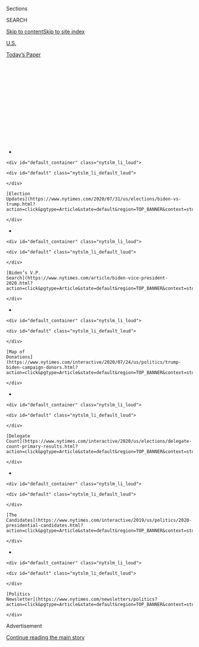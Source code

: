 <div id="app">

<div>

<div>

<div>

<div class="NYTAppHideMasthead css-1q2w90k e1suatyy0">

<div class="section css-ui9rw0 e1suatyy2">

<div class="css-eph4ug er09x8g0">

<div class="css-6n7j50">

</div>

<span class="css-1dv1kvn">Sections</span>

<div class="css-10488qs">

<span class="css-1dv1kvn">SEARCH</span>

</div>

[Skip to content](#site-content)[Skip to site
index](#site-index)

</div>

<div id="masthead-section-label" class="css-1wr3we4 eaxe0e00">

[U.S.](https://www.nytimes.com/section/us)

</div>

<div class="css-10698na e1huz5gh0">

</div>

</div>

<div id="masthead-bar-one" class="section hasLinks css-15hmgas e1csuq9d3">

<div class="css-uqyvli e1csuq9d0">

</div>

<div class="css-1uqjmks e1csuq9d1">

</div>

<div class="css-9e9ivx">

[](https://myaccount.nytimes.com/auth/login?response_type=cookie&client_id=vi)

</div>

<div class="css-1bvtpon e1csuq9d2">

[Today’s
Paper](https://www.nytimes.com/section/todayspaper)

</div>

</div>

</div>

</div>

<div data-aria-hidden="false">

<div id="site-content" data-role="main">

<div>

<div class="css-1aor85t" style="opacity:0.000000001;z-index:-1;visibility:hidden">

<div class="css-1hqnpie">

<div class="css-epjblv">

<span class="css-17xtcya">[U.S.](/section/us)</span><span class="css-x15j1o">|</span><span class="css-fwqvlz">Supreme
Court Lets Trump Keep Building His Border
Wall</span>

</div>

<div class="css-k008qs">

<div class="css-1iwv8en">

<span class="css-18z7m18"></span>

<div>

</div>

</div>

<span class="css-1n6z4y">https://nyti.ms/3gljU4v</span>

<div class="css-1705lsu">

<div class="css-4xjgmj">

<div class="css-4skfbu" data-role="toolbar" data-aria-label="Social Media Share buttons, Save button, and Comments Panel with current comment count" data-testid="share-tools">

  - 
  - 
  - 
  - 
    
    <div class="css-6n7j50">
    
    </div>

  - 

</div>

</div>

</div>

</div>

</div>

</div>

<div id="NYT_TOP_BANNER_REGION" class="css-13pd83m">

<div>

<div id="styln-elections-notifications-menu" class="section interactive-content interactive-size-medium css-1edisqu">

<div class="css-17ih8de interactive-body">

<div class="nytslm_innerContainer" data-aria-live="polite">

<div class="nytslm_title">

</div>

  - 
    
    <div id="default_container" class="nytslm_li_loud">
    
    <div id="default" class="nytslm_li_default_loud">
    
    </div>
    
    [Election
    Updates](https://www.nytimes.com/2020/07/31/us/elections/biden-vs-trump.html?action=click&pgtype=Article&state=default&region=TOP_BANNER&context=storylines_menu)
    
    </div>

  - 
    
    <div id="default_container" class="nytslm_li_loud">
    
    <div id="default" class="nytslm_li_default_loud">
    
    </div>
    
    [Biden’s V.P.
    Search](https://www.nytimes.com/article/biden-vice-president-2020.html?action=click&pgtype=Article&state=default&region=TOP_BANNER&context=storylines_menu)
    
    </div>

  - 
    
    <div id="default_container" class="nytslm_li_loud">
    
    <div id="default" class="nytslm_li_default_loud">
    
    </div>
    
    [Map of
    Donations](https://www.nytimes.com/interactive/2020/07/24/us/politics/trump-biden-campaign-donors.html?action=click&pgtype=Article&state=default&region=TOP_BANNER&context=storylines_menu)
    
    </div>

  - 
    
    <div id="default_container" class="nytslm_li_loud">
    
    <div id="default" class="nytslm_li_default_loud">
    
    </div>
    
    [Delegate
    Count](https://www.nytimes.com/interactive/2020/us/elections/delegate-count-primary-results.html?action=click&pgtype=Article&state=default&region=TOP_BANNER&context=storylines_menu)
    
    </div>

  - 
    
    <div id="default_container" class="nytslm_li_loud">
    
    <div id="default" class="nytslm_li_default_loud">
    
    </div>
    
    [The
    Candidates](https://www.nytimes.com/interactive/2019/us/politics/2020-presidential-candidates.html?action=click&pgtype=Article&state=default&region=TOP_BANNER&context=storylines_menu)
    
    </div>

  - 
    
    <div id="default_container" class="nytslm_li_loud">
    
    <div id="default" class="nytslm_li_default_loud">
    
    </div>
    
    [Politics
    Newsletter](https://www.nytimes.com/newsletters/politics?action=click&pgtype=Article&state=default&region=TOP_BANNER&context=storylines_menu)
    
    </div>

</div>

</div>

</div>

</div>

</div>

<div id="top-wrapper" class="css-1sy8kpn">

<div id="top-slug" class="css-l9onyx">

Advertisement

</div>

[Continue reading the main
story](#after-top)

<div class="ad top-wrapper" style="text-align:center;height:100%;display:block;min-height:250px">

<div id="top" class="place-ad" data-position="top" data-size-key="top">

</div>

</div>

<div id="after-top">

</div>

</div>

<div>

<div id="sponsor-wrapper" class="css-1hyfx7x">

<div id="sponsor-slug" class="css-19vbshk">

Supported by

</div>

[Continue reading the main
story](#after-sponsor)

<div id="sponsor" class="ad sponsor-wrapper" style="text-align:center;height:100%;display:block">

</div>

<div id="after-sponsor">

</div>

</div>

<div class="css-186x18t">

</div>

<div class="css-1vkm6nb ehdk2mb0">

# Supreme Court Lets Trump Keep Building His Border Wall

</div>

The court refused to lift a year-old stay notwithstanding an appeals
court ruling that the construction was unlawful.

<div class="css-79elbk" data-testid="photoviewer-wrapper">

<div class="css-z3e15g" data-testid="photoviewer-wrapper-hidden">

</div>

<div class="css-1a48zt4 ehw59r15" data-testid="photoviewer-children">

![<span class="css-16f3y1r e13ogyst0" data-aria-hidden="true">Organ Pipe
Cactus National Monument in Arizona, where part of President Trump’s
border wall is being
built.</span><span class="css-cnj6d5 e1z0qqy90" itemprop="copyrightHolder"><span class="css-1ly73wi e1tej78p0">Credit...</span><span><span>Adriana
Zehbrauskas for The New York
Times</span></span></span>](https://static01.nyt.com/images/2020/07/31/us/politics/31dc-scotus/merlin_169246947_dae8850a-dea7-4044-9afb-212e6287d838-articleLarge.jpg?quality=75&auto=webp&disable=upscale)

</div>

</div>

<div class="css-18e8msd">

<div class="css-vp77d3 epjyd6m0">

<div class="css-hus3qt ey68jwv0" data-aria-hidden="true">

[![Adam
Liptak](https://static01.nyt.com/images/2018/07/13/multimedia/author-adam-liptak/author-adam-liptak-thumbLarge-v3.png
"Adam Liptak")](https://www.nytimes.com/by/adam-liptak)

</div>

<div class="css-1baulvz">

By [<span class="css-1baulvz last-byline" itemprop="name">Adam
Liptak</span>](https://www.nytimes.com/by/adam-liptak)

</div>

</div>

  - July 31,
    2020

  - 
    
    <div class="css-4xjgmj">
    
    <div class="css-d8bdto" data-role="toolbar" data-aria-label="Social Media Share buttons, Save button, and Comments Panel with current comment count" data-testid="share-tools">
    
      - 
      - 
      - 
      - 
        
        <div class="css-6n7j50">
        
        </div>
    
      - 
    
    </div>
    
    </div>

</div>

</div>

<div class="section meteredContent css-1r7ky0e" name="articleBody" itemprop="articleBody">

<div class="css-1fanzo5 StoryBodyCompanionColumn">

<div class="css-53u6y8">

WASHINGTON — The Supreme Court on Friday [rejected a
request](https://www.supremecourt.gov/opinions/19pdf/19a60_bqm1.pdf)
from environmental groups to stop construction of President Trump’s
border wall while the administration seeks review of an appeals court
loss.

The vote was 5 to 4, with the court’s more conservative members in the
majority. Its brief order was unsigned and gave no reasons, which is
typical when the court acts on emergency applications.

In dissent, Justice Stephen G. Breyer wrote that he feared that the
court’s action effectively decided the case before the justices even
considered whether to hear the administration’s appeal. Justices Ruth
Bader Ginsburg, Sonia Sotomayor and Elena Kagan joined the dissent.

A year ago, by the same 5-to-4 vote, the court [allowed the
administration](https://www.supremecourt.gov/opinions/18pdf/19a60_o75p.pdf)
to start using $2.5 billion in Pentagon money to build the wall on the
southwestern border while the case moved forward in the lower courts. In
June, a divided three-judge panel of the United States Court of Appeals
for the Ninth Circuit, in San Francisco, [ruled against the
administration](https://cdn.ca9.uscourts.gov/datastore/opinions/2020/06/26/19-16102.pdf),
saying Congress had not authorized the spending.

</div>

</div>

<div class="css-1fanzo5 StoryBodyCompanionColumn">

<div class="css-53u6y8">

But the Supreme Court’s earlier order allowing the construction remains
in place and will not expire until the court either denies the
administration’s petition seeking review or agrees to hear the
administration’s appeal and rules on it.

On July 22, the Sierra Club and the Southern Border Communities
Coalition, represented by the American Civil Liberties Union, [asked the
justices](https://www.supremecourt.gov/DocketPDF/19/19A60/148405/20200722140912601_2020.07.21%20stay%20lift%20motion%20FINAL.pdf)
to lift their earlier stay. The alternative, the groups said, was to
allow the administration to run out the litigation clock and complete
construction in Arizona, California and New Mexico even in the face of
an appeals court ruling that the work was unlawful.

The administration’s deadline for filing its appeal is 150 days from the
appeals court’s judgment. As a practical matter, the environmental
groups told the court, the disputed portions of the wall would be built
before the administration had to file its petition seeking review, in
late
November.

<div id="NYT_MAIN_CONTENT_1_REGION" class="css-9tf9ac">

<div>

<div id="styln-nfldraft-updates-block" class="section interactive-content interactive-size-medium css-1ftcdic">

<div class="css-17ih8de interactive-body">

<div id="styln-briefing-block" data-asset-id="">

<div class="briefing-block-header-section">

# [Latest Updates: 2020 Election](https://www.nytimes.com/2020/07/31/us/elections/biden-vs-trump.html?action=click&pgtype=Article&state=default&region=MAIN_CONTENT_1&context=storylines_live_updates)

<div class="briefing-block-ts">

Updated 2020-08-01T01:26:45.732Z

</div>

</div>

  - [Kamala Harris, a top vice-presidential contender, confronts double
    standards.](https://www.nytimes.com/2020/07/31/us/elections/biden-vs-trump.html?action=click&pgtype=Article&state=default&region=MAIN_CONTENT_1&context=storylines_live_updates#link-29fdff45)
  - [Karen Bass and Susan Rice are rising on Biden’s vice-presidential
    shortlist.](https://www.nytimes.com/2020/07/31/us/elections/biden-vs-trump.html?action=click&pgtype=Article&state=default&region=MAIN_CONTENT_1&context=storylines_live_updates#link-13ec3d9c)
  - [Trump says Russian bounties to kill U.S. troops ‘never took
    place.’](https://www.nytimes.com/2020/07/31/us/elections/biden-vs-trump.html?action=click&pgtype=Article&state=default&region=MAIN_CONTENT_1&context=storylines_live_updates#link-49e9a016)

<div class="briefing-block-footer">

<div class="briefing-block-footer-meta">

[See more
updates](https://www.nytimes.com/2020/07/31/us/elections/biden-vs-trump.html?action=click&pgtype=Article&state=default&region=MAIN_CONTENT_1&context=storylines_live_updates)

</div>

</div>

</div>

</div>

</div>

</div>

</div>

“A stay should be just that: a stay,” the brief said. “Not a victory for
the party that has lost ** before every court that has adjudicated the
wall’s legality.”

[In
response](https://www.supremecourt.gov/DocketPDF/19/19A60/148956/20200729131434023_19A60%20Sierra%20Club%20-%20Govt%20Opp%20to%20Motion%20to%20Lift%20Stay%20-%20final.pdf),
Jeffrey B. Wall, the acting solicitor general, said nothing of
significance had changed since the Supreme Court issued its stay last
year.

</div>

</div>

<div class="css-1fanzo5 StoryBodyCompanionColumn">

<div class="css-53u6y8">

He added that the administration planned to file its petition by Aug. 7,
far ahead of the deadline. That would allow the justices to consider
whether to hear the case at their first private conference after their
summer break, on Sept. 29.

In a [second
brief](https://www.supremecourt.gov/DocketPDF/19/19A60/149072/20200730130006392_2020.07.30%20stay%20lift%20reply%20FINAL.pdf),
the environmental groups said that the quicker timeline contemplated by
the government was too slow and “still means that they will complete the
very border wall construction in dispute before this court can hear
argument on the case, much less render a decision.”

“Only by lifting the stay will the court ensure that it will have the
opportunity to resolve plaintiffs’ claims on the merits before the wall
is built,” the brief said.

The Supreme Court’s earlier order was unsigned and only one paragraph
long, but it indicated that the groups challenging the administration
may not have a legal right to do so. That suggested that the court’s
conservative majority was likely to side with the administration in the
end.

The lawsuit arose from Mr. Trump’s efforts to make good on a campaign
promise to build the barrier. In early 2019, he [declared a national
emergency along the Mexican
border](https://www.nytimes.com/2019/02/15/us/politics/national-emergency-trump.html?module=inline).
The declaration followed a two-month impasse with Congress over funding
to build the wall, a standoff that gave rise to the [longest partial
government
shutdown](https://www.nytimes.com/interactive/2019/01/09/us/politics/longest-government-shutdown.html)
in the nation’s history.

After Congress appropriated only a fraction of what Mr. Trump had
sought, he announced that he would act unilaterally to spend billions
more.

Soon after, the environmental groups sued to stop the president’s plan
to use money meant for military programs to build barriers along the
border in what he said was an effort to combat drug trafficking.

</div>

</div>

<div class="css-1fanzo5 StoryBodyCompanionColumn">

<div class="css-53u6y8">

[Judge Haywood S. Gilliam
Jr.](https://www.fjc.gov/history/judges/gilliam-haywood-stirling-jr), of
the United States District Court for the Northern District of
California, blocked the effort in [a
pair](https://assets.documentcloud.org/documents/6026005/California-Border-Wall-20190524.pdf)
of
[decisions](https://assets.documentcloud.org/documents/6177180/Sierra-Club-Ruling.pdf)
that said the statute the administration had relied on to justify the
transfer did not authorize it.

“The case is not about whether the challenged border barrier
construction plan is wise or unwise,” [Judge Gilliam
wrote](https://assets.documentcloud.org/documents/6026005/California-Border-Wall-20190524.pdf).
“It is not about whether the plan is the right or wrong policy response
to existing conditions at the southern border of the United States.
Instead, this case presents strictly legal questions regarding whether
the proposed plan for funding border barrier construction exceeds the
executive branch’s lawful authority.”

The Ninth Circuit affirmed Judge Gilliam’s injunction, saying that “the
Constitution delegates exclusively to Congress the power of the purse.”

“The executive branch lacked independent constitutional authority to
authorize the transfer of funds,” Judge Sidney R. Thomas wrote for the
majority. “Therefore, the transfer of funds here was unlawful.”

In their first brief, the environmental groups urged the Supreme Court
to act before it was too late.

“Although some of plaintiffs’ injuries can be reversed by taking down
the unlawful construction,” the brief said, “much of the damage
defendants are inflicting on the borderlands will be beyond repair.”

In a statement after the court acted on Friday, Dror Ladin, a lawyer
with the A.C.L.U., said “the fight continues.”

</div>

</div>

<div class="css-1fanzo5 StoryBodyCompanionColumn">

<div class="css-53u6y8">

“We’ll be back before the Supreme Court soon to put a stop to Trump’s
xenophobic border wall once and for all,” he said. “The administration
has admitted that the wall can be taken down if we ultimately prevail,
and we will hold them to their word and seek the removal of every mile
of unlawful wall
built.”

</div>

</div>

<div>

</div>

</div>

<div>

</div>

<div>

</div>

<div id="NYT_BELOW_MAIN_CONTENT_REGION">

<div>

<div id="STLYN_guide_v1_STYLN_guide_a" class="section css-l08pwh interactive-content interactive-size-medium">

<div class="css-17ih8de interactive-body">

<div class="g-story g-freebird g-max-limit" data-preview-slug="styln-scroll-guide">

</div>

<div id="g-electionguide-id" class="g-electionguide">

<div class="g-electionguide-container">

<div class="g-electionguide-wrapper">

<div class="g-electionguide-logo">

</div>

# Our 2020 Election Guide

Updated July 31, 2020

  - 
    
    -----
    
    ## The Latest
    
      - President Trump’s assault on the Postal Service is intersecting
        with his attacks on mail-in voting. [Voting rights groups say it
        is a recipe for
        disaster.](https://www.nytimes.com/2020/07/31/us/politics/trump-usps-mail-delays.html?action=click&pgtype=Article&state=default&region=BELOW_MAIN_CONTENT&context=storylines_guide)

  - 
    
    -----
    
    ## Biden’s V.P. Search
    
      - [Here are 13
        women](https://www.nytimes.com/article/biden-vice-president-2020.html?action=click&pgtype=Article&state=default&region=BELOW_MAIN_CONTENT&context=storylines_guide)
        who have been under consideration to be Joe Biden’s running
        mate, and why each might be chosen — and might not be.

  - 
    
    -----
    
    ## Keep Up With Our Coverage
    
      - Get an
        [email](https://www.nytimes.com/newsletters/politics?action=click&pgtype=Article&state=default&region=BELOW_MAIN_CONTENT&context=storylines_guide)
        recapping the day’s news
    
    <!-- end list -->
    
      - Download our mobile app on
        [iOS](https://apps.apple.com/us/app/nytimes/id284862083?ls=1&mat_click_id=5c79ae7455014fd1bd66b5610c05b8f2-20191112-16948&referrer=mat_click_id%3D5c79ae7455014fd1bd66b5610c05b8f2-20191112-16948%26link_click_id%3D722930677036718082)
        and
        [Android](http://a.localytics.com/android?id=com.nytimes.android&referrer=utm_source%3Dother_nyt_mobile_web%26utm_medium%3DWeb%2520page%26utm_term%3DGeneral%2520Mobile%2520Page%26utm_campaign%3DNYT%2520Mobile%2520General%2520Page)
        and turn on Breaking News and Politics alerts

</div>

</div>

</div>

</div>

</div>

</div>

</div>

<div>

</div>

<div>

<div id="bottom-wrapper" class="css-1ede5it">

<div id="bottom-slug" class="css-l9onyx">

Advertisement

</div>

[Continue reading the main
story](#after-bottom)

<div id="bottom" class="ad bottom-wrapper" style="text-align:center;height:100%;display:block;min-height:90px">

</div>

<div id="after-bottom">

</div>

</div>

</div>

</div>

</div>

## Site Index

<div>

</div>

## Site Information Navigation

  - [© <span>2020</span> <span>The New York Times
    Company</span>](https://help.nytimes.com/hc/en-us/articles/115014792127-Copyright-notice)

<!-- end list -->

  - [NYTCo](https://www.nytco.com/)
  - [Contact
    Us](https://help.nytimes.com/hc/en-us/articles/115015385887-Contact-Us)
  - [Work with us](https://www.nytco.com/careers/)
  - [Advertise](https://nytmediakit.com/)
  - [T Brand Studio](http://www.tbrandstudio.com/)
  - [Your Ad
    Choices](https://www.nytimes.com/privacy/cookie-policy#how-do-i-manage-trackers)
  - [Privacy](https://www.nytimes.com/privacy)
  - [Terms of
    Service](https://help.nytimes.com/hc/en-us/articles/115014893428-Terms-of-service)
  - [Terms of
    Sale](https://help.nytimes.com/hc/en-us/articles/115014893968-Terms-of-sale)
  - [Site
    Map](https://spiderbites.nytimes.com)
  - [Help](https://help.nytimes.com/hc/en-us)
  - [Subscriptions](https://www.nytimes.com/subscription?campaignId=37WXW)

</div>

</div>

</div>

</div>
